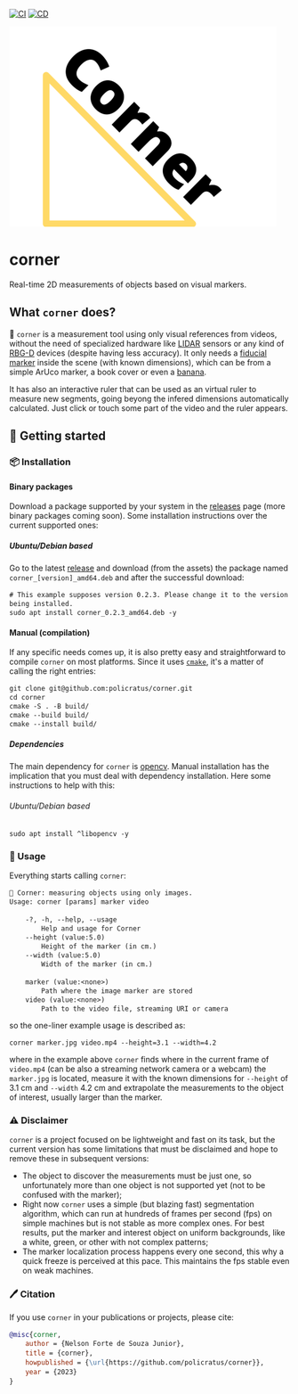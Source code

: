 [![CI](https://github.com/policratus/corner/actions/workflows/ci.yml/badge.svg)](https://github.com/policratus/corner/actions/workflows/ci.yml)
[![CD](https://github.com/policratus/corner/actions/workflows/cd.yml/badge.svg)](https://github.com/policratus/corner/actions/workflows/cd.yml)

![corner](docs/corner.png)

# corner
Real-time 2D measurements of objects based on visual markers.

## What `corner` does?
📐 `corner` is a measurement tool using only visual references from videos, without the need of specialized hardware like [LIDAR](https://en.wikipedia.org/wiki/Lidar) sensors or any kind of [RBG-D](https://www.e-consystems.com/blog/camera/technology/what-are-rgbd-cameras-why-rgbd-cameras-are-preferred-in-some-embedded-vision-applications) devices (despite having less accuracy). It only needs a [fiducial marker](https://en.wikipedia.org/wiki/Fiducial_marker) inside the scene (with known dimensions), which can be from a simple ArUco marker, a book cover or even a [banana](https://knowyourmeme.com/memes/banana-for-scale).

It has also an interactive ruler that can be used as an virtual ruler to measure new segments, going beyong the infered dimensions automatically calculated. Just click or touch some part of the video and the ruler appears.

## 🎉 Getting started
### 📦 Installation
#### Binary packages
Download a package supported by your system in the [releases](https://github.com/policratus/corner/releases/latest) page (more binary packages coming soon). Some installation instructions over the current supported ones:
##### Ubuntu/Debian based
Go to the latest [release](https://github.com/policratus/corner/releases/latest) and download (from the assets) the package named `corner_[version]_amd64.deb` and after the successful download:

```shell
# This example supposes version 0.2.3. Please change it to the version being installed.
sudo apt install corner_0.2.3_amd64.deb -y
```

#### Manual (compilation)
If any specific needs comes up, it is also pretty easy and straightforward to compile `corner` on most platforms. Since it uses [`cmake`](https://cmake.org), it's a matter of calling the right entries:

```shell
git clone git@github.com:policratus/corner.git
cd corner
cmake -S . -B build/
cmake --build build/
cmake --install build/
```

##### Dependencies
The main dependency for `corner` is [opencv](https://opencv.org). Manual installation has the implication that you must deal with dependency installation. Here some instructions to help with this:

###### Ubuntu/Debian based

```shell
sudo apt install ^libopencv -y
```

### 🚸 Usage
Everything starts calling `corner`:

```shell
📐 Corner: measuring objects using only images.
Usage: corner [params] marker video

	-?, -h, --help, --usage
		Help and usage for Corner
	--height (value:5.0)
		Height of the marker (in cm.)
	--width (value:5.0)
		Width of the marker (in cm.)

	marker (value:<none>)
		Path where the image marker are stored
	video (value:<none>)
		Path to the video file, streaming URI or camera
```

so the one-liner example usage is described as:

```shell
corner marker.jpg video.mp4 --height=3.1 --width=4.2
```

where in the example above `corner` finds where in the current frame of `video.mp4` (can be also a streaming network camera or a webcam) the `marker.jpg` is located, measure it with the known dimensions for `--height` of 3.1 cm and `--width` 4.2 cm and extrapolate the measurements to the object of interest, usually larger than the marker.

### ⚠️ Disclaimer
`corner` is a project focused on be lightweight and fast on its task, but the current version has some limitations that must be disclaimed and hope to remove these in subsequent versions:

* The object to discover the measurements must be just one, so unfortunately more than one object is not supported yet (not to be confused with the marker);
* Right now `corner` uses a simple (but blazing fast) segmentation algorithm, which can run at hundreds of frames per second (fps) on simple machines but is not stable as more complex ones. For best results, put the marker and interest object on uniform backgrounds, like a white, green, or other with not complex patterns;
* The marker localization process happens every one second, this why a quick freeze is perceived at this pace. This maintains the fps stable even on weak machines.

### 🖊️ Citation
If you use `corner` in your publications or projects, please cite:

```BibTeX
@misc{corner,
    author = {Nelson Forte de Souza Junior},
    title = {corner},
    howpublished = {\url{https://github.com/policratus/corner}},
    year = {2023}
}
```
